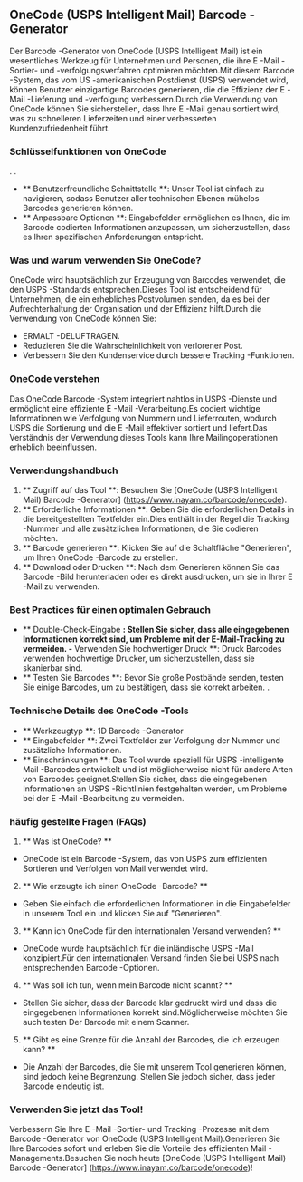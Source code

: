 ## OneCode (USPS Intelligent Mail) Barcode -Generator

Der Barcode -Generator von OneCode (USPS Intelligent Mail) ist ein wesentliches Werkzeug für Unternehmen und Personen, die ihre E -Mail -Sortier- und -verfolgungsverfahren optimieren möchten.Mit diesem Barcode -System, das vom US -amerikanischen Postdienst (USPS) verwendet wird, können Benutzer einzigartige Barcodes generieren, die die Effizienz der E -Mail -Lieferung und -verfolgung verbessern.Durch die Verwendung von OneCode können Sie sicherstellen, dass Ihre E -Mail genau sortiert wird, was zu schnelleren Lieferzeiten und einer verbesserten Kundenzufriedenheit führt.

### Schlüsselfunktionen von OneCode

.
.
- ** Benutzerfreundliche Schnittstelle **: Unser Tool ist einfach zu navigieren, sodass Benutzer aller technischen Ebenen mühelos Barcodes generieren können.
- ** Anpassbare Optionen **: Eingabefelder ermöglichen es Ihnen, die im Barcode codierten Informationen anzupassen, um sicherzustellen, dass es Ihren spezifischen Anforderungen entspricht.

### Was und warum verwenden Sie OneCode?

OneCode wird hauptsächlich zur Erzeugung von Barcodes verwendet, die den USPS -Standards entsprechen.Dieses Tool ist entscheidend für Unternehmen, die ein erhebliches Postvolumen senden, da es bei der Aufrechterhaltung der Organisation und der Effizienz hilft.Durch die Verwendung von OneCode können Sie:

- ERMALT -DELUFTRAGEN.
- Reduzieren Sie die Wahrscheinlichkeit von verlorener Post.
- Verbessern Sie den Kundenservice durch bessere Tracking -Funktionen.

### OneCode verstehen

Das OneCode Barcode -System integriert nahtlos in USPS -Dienste und ermöglicht eine effiziente E -Mail -Verarbeitung.Es codiert wichtige Informationen wie Verfolgung von Nummern und Lieferrouten, wodurch USPS die Sortierung und die E -Mail effektiver sortiert und liefert.Das Verständnis der Verwendung dieses Tools kann Ihre Mailingoperationen erheblich beeinflussen.

### Verwendungshandbuch

1. ** Zugriff auf das Tool **: Besuchen Sie [OneCode (USPS Intelligent Mail) Barcode -Generator] (https://www.inayam.co/barcode/onecode).
2. ** Erforderliche Informationen **: Geben Sie die erforderlichen Details in die bereitgestellten Textfelder ein.Dies enthält in der Regel die Tracking -Nummer und alle zusätzlichen Informationen, die Sie codieren möchten.
3. ** Barcode generieren **: Klicken Sie auf die Schaltfläche "Generieren", um Ihren OneCode -Barcode zu erstellen.
4. ** Download oder Drucken **: Nach dem Generieren können Sie das Barcode -Bild herunterladen oder es direkt ausdrucken, um sie in Ihrer E -Mail zu verwenden.

### Best Practices für einen optimalen Gebrauch

- ** Double-Check-Eingabe **: Stellen Sie sicher, dass alle eingegebenen Informationen korrekt sind, um Probleme mit der E-Mail-Tracking zu vermeiden.
-** Verwenden Sie hochwertiger Druck **: Druck Barcodes verwenden hochwertige Drucker, um sicherzustellen, dass sie skanierbar sind.
- ** Testen Sie Barcodes **: Bevor Sie große Postbände senden, testen Sie einige Barcodes, um zu bestätigen, dass sie korrekt arbeiten.
.

### Technische Details des OneCode -Tools

- ** Werkzeugtyp **: 1D Barcode -Generator
- ** Eingabefelder **: Zwei Textfelder zur Verfolgung der Nummer und zusätzliche Informationen.
- ** Einschränkungen **: Das Tool wurde speziell für USPS -intelligente Mail -Barcodes entwickelt und ist möglicherweise nicht für andere Arten von Barcodes geeignet.Stellen Sie sicher, dass die eingegebenen Informationen an USPS -Richtlinien festgehalten werden, um Probleme bei der E -Mail -Bearbeitung zu vermeiden.

### häufig gestellte Fragen (FAQs)

1. ** Was ist OneCode? **
- OneCode ist ein Barcode -System, das von USPS zum effizienten Sortieren und Verfolgen von Mail verwendet wird.

2. ** Wie erzeugte ich einen OneCode -Barcode? **
- Geben Sie einfach die erforderlichen Informationen in die Eingabefelder in unserem Tool ein und klicken Sie auf "Generieren".

3. ** Kann ich OneCode für den internationalen Versand verwenden? **
- OneCode wurde hauptsächlich für die inländische USPS -Mail konzipiert.Für den internationalen Versand finden Sie bei USPS nach entsprechenden Barcode -Optionen.

4. ** Was soll ich tun, wenn mein Barcode nicht scannt? **
- Stellen Sie sicher, dass der Barcode klar gedruckt wird und dass die eingegebenen Informationen korrekt sind.Möglicherweise möchten Sie auch testen Der Barcode mit einem Scanner.

5. ** Gibt es eine Grenze für die Anzahl der Barcodes, die ich erzeugen kann? **
- Die Anzahl der Barcodes, die Sie mit unserem Tool generieren können, sind jedoch keine Begrenzung. Stellen Sie jedoch sicher, dass jeder Barcode eindeutig ist.

### Verwenden Sie jetzt das Tool!

Verbessern Sie Ihre E -Mail -Sortier- und Tracking -Prozesse mit dem Barcode -Generator von OneCode (USPS Intelligent Mail).Generieren Sie Ihre Barcodes sofort und erleben Sie die Vorteile des effizienten Mail -Managements.Besuchen Sie noch heute [OneCode (USPS Intelligent Mail) Barcode -Generator] (https://www.inayam.co/barcode/onecode)!